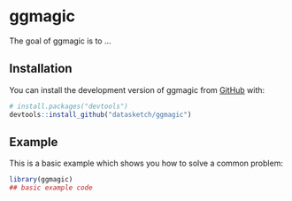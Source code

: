 
# ggmagic

<!-- badges: start -->
<!-- badges: end -->

The goal of ggmagic is to ...

## Installation

You can install the development version of ggmagic from [GitHub](https://github.com/) with:

``` r
# install.packages("devtools")
devtools::install_github("datasketch/ggmagic")
```

## Example

This is a basic example which shows you how to solve a common problem:

``` r
library(ggmagic)
## basic example code
```

